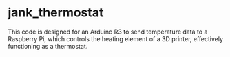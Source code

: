 # jank_thermostat
This code is designed for an Arduino R3 to send temperature data to a Raspberry Pi, which controls the heating element of a 3D printer, effectively functioning as a thermostat.
